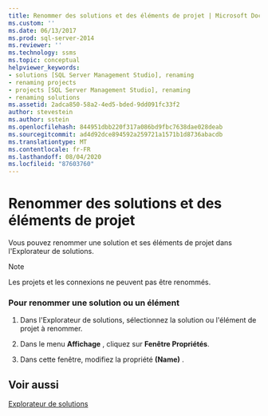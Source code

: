```yaml
---
title: Renommer des solutions et des éléments de projet | Microsoft Docs
ms.custom: ''
ms.date: 06/13/2017
ms.prod: sql-server-2014
ms.reviewer: ''
ms.technology: ssms
ms.topic: conceptual
helpviewer_keywords:
- solutions [SQL Server Management Studio], renaming
- renaming projects
- projects [SQL Server Management Studio], renaming
- renaming solutions
ms.assetid: 2adca850-58a2-4ed5-bded-9dd091fc33f2
author: stevestein
ms.author: sstein
ms.openlocfilehash: 844951dbb220f317a086bd9fbc7638dae028deab
ms.sourcegitcommit: ad4d92dce894592a259721a1571b1d8736abacdb
ms.translationtype: MT
ms.contentlocale: fr-FR
ms.lasthandoff: 08/04/2020
ms.locfileid: "87603760"
---
```

# <a name="rename-solutions-and-project-items"></a>Renommer des solutions et des éléments de projet
  Vous pouvez renommer une solution et ses éléments de projet dans l'Explorateur de solutions.  
  
> [!NOTE]  
>  Les projets et les connexions ne peuvent pas être renommés.  
  
### <a name="to-rename-a-solution-or-item"></a>Pour renommer une solution ou un élément  
  
1.  Dans l'Explorateur de solutions, sélectionnez la solution ou l'élément de projet à renommer.  
  
2.  Dans le menu **Affichage** , cliquez sur **Fenêtre Propriétés**.  
  
3.  Dans cette fenêtre, modifiez la propriété **(Name)** .  
  
## <a name="see-also"></a>Voir aussi  
 [Explorateur de solutions](solution-explorer.md)  
  
  
